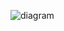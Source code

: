 ![diagram](https://raw.githubusercontent.com/CloudCoreo/servers-base/master/images/diagram.png "diagram")